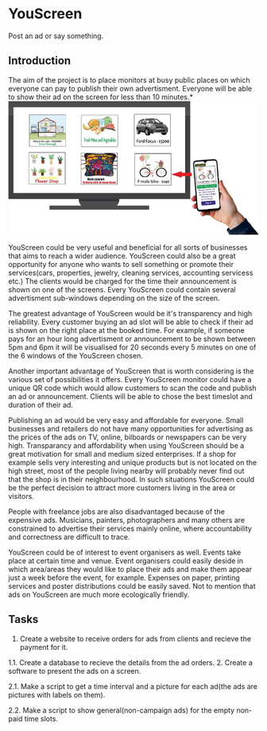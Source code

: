 # YouScreen
Post an ad or say something.
## Introduction
The aim of the project is to place monitors at busy public places on which everyone can pay to publish their own advertisment. Everyone will be able to show their ad on the screen for less than 10 minutes.*
![Show the MySQL Data Imort Wizard](https://github.com/pySin/YouScreen/blob/main/pictures/YouScreen_TV_ad.jpg?raw=true)

YouScreen could be very useful and beneficial for all sorts of businesses that aims to reach a wider audience. 
YouScreen could also be a great opportunity for anyone who wants to sell something or promote their services(cars, properties, jewelry, cleaning services, accounting servicess etc.)
The clients would be charged for the time their announcement is shown on one of the screens. Every YouScreen could contain several advertisment sub-windows depending on the size of the screen. 

The greatest advantage of YouScreen would be it's transparency and high reliability. Every customer buying an ad slot will be able to check if their ad is shown on the right place at the booked time. For example, if someone pays for an hour long advertisment or announcement to be shown between 5pm and 6pm it will be visualised for 20 seconds every 5 minutes on one of the 6 windows of the YouScreen chosen.

Another important advantage of YouScreen that is worth considering is the various set of possibilities it offers. Every YouScreen monitor could have a unique QR code which would allow customers to scan the code and publish an ad or announcement. Clients will be able to chose the best timeslot and duration of their ad.

Publishing an ad would be very easy and affordable for everyone. Small businesses and retailers do not have many opportunities for advertising as the prices of the ads on TV, online, bilboards or newspapers can be very high. Transparancy and affordability when using YouScreen should be a great motivation for small and medium sized enterprises. If a shop for example sells very interesting and unique products but is not located on the high street, most of the people living nearby will probably never find out that the shop is in their neighbourhood. In such situations YouScreen could be the perfect decision to attract more customers living in the area or visitors.

People with freelance jobs are also disadvantaged because of the expensive ads. Musicians, painters, photographers and many others are constrained to advertise their services mainly online, where accountability and correctness are difficult to trace.

YouScreen could be of interest to event organisers as well. Events take place at certain time and venue. Event organisers could easily deside in which area/areas they would like to place their ads and make them appear just a week before the event, for example. Expenses on paper, printing services and poster distributions could be easily saved. Not to mention that ads on YouScreen are much more ecologically friendly.

## Tasks

1. Create a website to receive orders for ads from clients and recieve the payment for it.

1.1. Create a database to recieve the details from the ad orders.
2. Create a software to present the ads on a screen.

2.1. Make a script to get a time interval and a picture for each ad(the ads are pictures with labels on them).

2.2. Make a script to show general(non-campaign ads) for the empty non-paid time slots.
